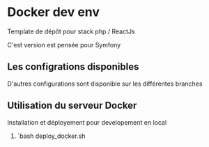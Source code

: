 # Docker dev env

Template de dépôt pour stack php / ReactJs

C'est version est pensée pour Symfony

## Les configrations disponibles

D'autres configurations sont disponible sur les différentes branches


## Utilisation du serveur Docker

Installation et déployement pour developement en local

1. `bash deploy_docker.sh

